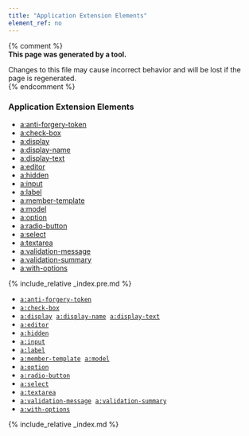 ```yaml
---
title: "Application Extension Elements"
element_ref: no
---
```


{% comment %}  
**This page was generated by a tool.**  

Changes to this file may cause incorrect behavior and will be lost if the page is
regenerated.  
{% endcomment %}

<nav role="navigation" class="browser">
   <div>
      <h3>Application Extension Elements</h3>
      <ul>
         <li><a href="anti-forgery-token.html">a:anti-forgery-token</a></li>
         <li><a href="check-box.html">a:check-box</a></li>
         <li><a href="display.html">a:display</a></li>
         <li><a href="display-name.html">a:display-name</a></li>
         <li><a href="display-text.html">a:display-text</a></li>
         <li><a href="editor.html">a:editor</a></li>
         <li><a href="hidden.html">a:hidden</a></li>
         <li><a href="input.html">a:input</a></li>
         <li><a href="label.html">a:label</a></li>
         <li><a href="member-template.html">a:member-template</a></li>
         <li><a href="model.html">a:model</a></li>
         <li><a href="option.html">a:option</a></li>
         <li><a href="radio-button.html">a:radio-button</a></li>
         <li><a href="select.html">a:select</a></li>
         <li><a href="textarea.html">a:textarea</a></li>
         <li><a href="validation-message.html">a:validation-message</a></li>
         <li><a href="validation-summary.html">a:validation-summary</a></li>
         <li><a href="with-options.html">a:with-options</a></li>
      </ul>
   </div>
</nav>

{% include_relative _index.pre.md %}

<ul class="ref-element-list">
   <li><a href="anti-forgery-token.html"><code>a:anti-forgery-token</code></a></li>
   <li><a href="check-box.html"><code>a:check-box</code></a></li>
   <li><a href="display.html"><code>a:display</code></a> &nbsp;<a href="display-name.html"><code>a:display-name</code></a> &nbsp;<a href="display-text.html"><code>a:display-text</code></a></li>
   <li><a href="editor.html"><code>a:editor</code></a></li>
   <li><a href="hidden.html"><code>a:hidden</code></a></li>
   <li><a href="input.html"><code>a:input</code></a></li>
   <li><a href="label.html"><code>a:label</code></a></li>
   <li><a href="member-template.html"><code>a:member-template</code></a> &nbsp;<a href="model.html"><code>a:model</code></a></li>
   <li><a href="option.html"><code>a:option</code></a></li>
   <li><a href="radio-button.html"><code>a:radio-button</code></a></li>
   <li><a href="select.html"><code>a:select</code></a></li>
   <li><a href="textarea.html"><code>a:textarea</code></a></li>
   <li><a href="validation-message.html"><code>a:validation-message</code></a> &nbsp;<a href="validation-summary.html"><code>a:validation-summary</code></a></li>
   <li><a href="with-options.html"><code>a:with-options</code></a></li>
</ul>

{% include_relative _index.md %}
